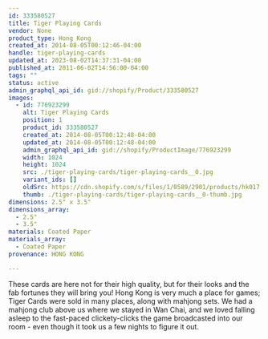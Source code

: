 ```yaml
---
id: 333580527
title: Tiger Playing Cards
vendor: None
product_type: Hong Kong
created_at: 2014-08-05T00:12:46-04:00
handle: tiger-playing-cards
updated_at: 2023-08-02T14:37:31-04:00
published_at: 2011-06-02T14:56:00-04:00
tags: ""
status: active
admin_graphql_api_id: gid://shopify/Product/333580527
images:
  - id: 776923299
    alt: Tiger Playing Cards
    position: 1
    product_id: 333580527
    created_at: 2014-08-05T00:12:48-04:00
    updated_at: 2014-08-05T00:12:48-04:00
    admin_graphql_api_id: gid://shopify/ProductImage/776923299
    width: 1024
    height: 1024
    src: ./tiger-playing-cards/tiger-playing-cards__0.jpg
    variant_ids: []
    oldSrc: https://cdn.shopify.com/s/files/1/0589/2901/products/hk017.jpeg?v=1407211968
    thumb: ./tiger-playing-cards/tiger-playing-cards__0-thumb.jpg
dimensions: 2.5" x 3.5"
dimensions_array:
  - 2.5"
  - 3.5"
materials: Coated Paper
materials_array:
  - Coated Paper
provenance: HONG KONG

---
```


These cards are here not for their high quality, but for their looks and the fab fortunes they will bring you! Hong Kong is very much a place for games; Tiger Cards were sold in many places, along with mahjong sets. We had a mahjong club above us where we stayed in Wan Chai, and we loved falling asleep to the fast-paced clickety-clicks the game broadcasted into our room - even though it took us a few nights to figure it out.